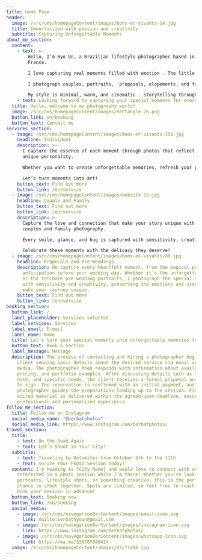 ```yaml
---
title: home Page
header:
  image: /src/cms/homepageContent/images/bons-et-vivants-14.jpg
  title: Immortalized with passion and creativity
  subtitle: Capturing Unforgettable Moments
about_me_section:
  content:
    - text: >-
        Hello, I’m Hyo Un, a Brazilian lifestyle photographer based in Roscoff,
        France.

        I love capturing real moments filled with emotion . The little looks, the laughter, the quiet in-between.

        I photograph couples, portraits,  proposals, elopements, and families, always with a focus on natural light and honest connection.

        My style is minimal, warm, and cinematic . Storytelling through simple, beautiful images you’ll treasure forever.
    - text: Looking forward to capturing your special moments for eternity!
  title: Hello, welcome to my photography world!
  image: /src/cms/homepageContent/images/Rectangle 26.png
  button_link: en/booking
  button_text: Contact me
services_section:
  - image: /src/cms/homepageContent/images/bons-et-vivants-150.jpg
    headline: Individual
    description: >-
      I capture the essence of each moment through photos that reflect your
      unique personality.

      Whether you want to create unforgettable memories, refresh your portfolio, or simply capture your best self, I approach every detail with creativity and sensitivity.

      Let’s turn moments into art!
    button_text: Find out more
    button_link: /en/service
  - image: /src/cms/homepageContent/images/website-22.jpg
    headline: Couple and Family
    button_text: Find out more
    button_link: /en/service
    description: >-
      Capture the love and connection that make your story unique with my
      couples and family photography.

      Every smile, glance, and hug is captured with sensitivity, creating timeless memories that reflect the most special bonds in your life.

      Celebrate these moments with the delicacy they deserve!
  - image: /src/cms/homepageContent/images/bons-et-vivants-80.jpg
    headline: Proposals and Pre-Weddings
    description: We capture every heartfelt moment, from the magical proposal to the
      anticipation before your wedding day. Whether it’s the unforgettable “yes”
      or the intimate pre-wedding portraits, I photograph the special details
      with sensitivity and creativity, preserving the emotions and stories that
      make your journey unique.
    button_text: Find out more
    button_link: /en/service
booking_section:
  button_link: /
  label_placeholder: Services selected
  label_services: Services
  label_email: E-mail
  label_name: Name
  title: Let’s turn your special moments into unforgettable memories together!
  button_text: Book a section
  label_message: Message
  description: The process of contacting and hiring a photographer begins with the
    client sending basic details about the desired service via email or social
    media. The photographer then responds with information about availability,
    pricing, and portfolio examples. After discussing details such as location,
    date, and specific needs, the client receives a formal proposal and contract
    to sign. The reservation is confirmed with an initial payment, and the
    photographer guides the preparations leading up to the session. Finally, the
    edited material is delivered within the agreed-upon deadline, ensuring a
    professional and personalized experience.
follow_me_section:
  title: Follow me on Instagram
  social_media_name: "@berbatphotos"
  social_media_link: https://www.instagram.com/berbatphotos/
travel_section:
  title:
    - text: On the Road Again
    - text: Let’s Shoot in Your City!
  subtitle:
    - text: Traveling to Dolomites from October 6th to the 11th
    - text: Secure Your Photo Session Today!
  content: I'm heading to [City Name] and would love to connect with anyone
    interested in a photo session while I’m there! Whether you're looking for
    portraits, lifestyle shots, or something creative, this is the perfect
    chance to shoot together. Spots are limited, so feel free to reach out and
    book your session in advance!
  button_text: Booking now
  button_link: /en/booking
  social_media:
    - image: /src/cms/navegarionBarContent/images/email-icon.svg
      link: mailto:berbathyoun@gmail.com
    - image: /src/cms/navegarionBarContent/images/instagram-icon.svg
      link: https://www.instagram.com/berbatphotos/
    - image: /src/cms/navegarionBarContent/images/whatsapp-icon.svg
      link: https://wa.me/330767086414
  image: /src/cms/homepageContent/images/dscf1496.jpg
---
```

